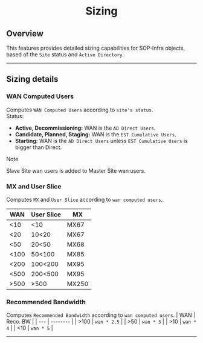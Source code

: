 <h1 align="center">
    Sizing<br>
</h1>

## Overview

This features provides detailed sizing capabilities for SOP-Infra objects, based of the `Site` status and `Active Directory`.

---

## Sizing details

### WAN Computed Users

Computes `WAN Computed Users` according to `site's status`.<br>
Status:

- **Active, Decommissioning:** WAN is the `AD Direct Users`.
- **Candidate, Planned, Staging:** WAN is the `EST Cumulative Users`.
- **Starting:** WAN is the `AD Direct Users` unless `EST Cumulative Users` is bigger than Direct.

> [!NOTE]
> Slave Site wan users is added to Master Site wan users.

### MX and User Slice

Computes `MX` and `User Slice` according to `wan computed users`.

| WAN  | User Slice | MX    |
| ---- | ---------- | ----- |
| <10  | <10        | MX67  |
| <20  | 10<20      | MX67  |
| <50  | 20<50      | MX68  |
| <100 | 50<100     | MX85  |
| <200 | 100<200    | MX95  |
| <500 | 200<500    | MX95  |
| >500 | >500       | MX250 |

### Recommended Bandwidth

Computes `Recommended Bandwidth` according to `wan computed users`.
| WAN | Reco. BW |
| --- | -------- |
| >100 | `wan * 2.5` |
| >50 | `wan * 3` |
| >10 | `wan * 4` |
| <10 | `wan * 5` |

---
